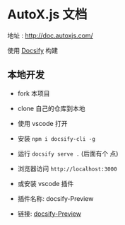 # AutoX.js 文档

地址 : <http://doc.autoxjs.com/>

使用 [Docsify](https://github.com/docsifyjs/docsify/) 构建

## 本地开发

- fork 本项目
- clone 自己的仓库到本地
- 使用 vscode 打开

- 安装 `npm i docsify-cli -g`
- 运行 `docsify serve .` (后面有个 点)
- 浏览器访问 `http://localhost:3000`

- 或安装 vscode 插件
- 插件名称: docsify-Preview
- 链接: [docsify-Preview](https://marketplace.visualstudio.com/items?itemName=dzylikecode.docsify-preview)
